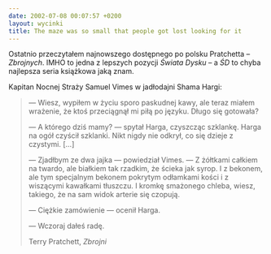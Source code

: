 ```yaml
---
date: 2002-07-08 00:07:57 +0200
layout: wycinki
title: The maze was so small that people got lost looking for it
---
```


Ostatnio przeczytałem najnowszego dostępnego po polsku Pratchetta – <cite>Zbrojnych</cite>. IMHO to jedna z lepszych pozycji <cite>Świata Dysku</cite> – a <cite>ŚD</cite> to chyba najlepsza seria książkowa jaką znam.

Kapitan Nocnej Straży Samuel Vimes w jadłodajni Shama Hargi:

> — Wiesz, wypiłem w życiu sporo paskudnej kawy, ale teraz miałem wrażenie, że ktoś przeciągnął mi piłą po języku. Długo się gotowała?
>
> — A którego dziś mamy? — spytał Harga, czyszcząc szklankę. Harga na ogół czyścił szklanki. Nikt nigdy nie odkrył, co się dzieje z czystymi. […]
>
> — Zjadłbym ze dwa jajka — powiedział Vimes. — Z żółtkami całkiem na twardo, ale białkiem tak rzadkim, że ścieka jak syrop. I z bekonem, ale tym specjalnym bekonem pokrytym odłamkami kości i z wiszącymi kawałkami tłuszczu. I kromkę smażonego chleba, wiesz, takiego, że na sam widok arterie się czopują.
>
> — Ciężkie zamówienie — ocenił Harga.
>
> — Wczoraj dałeś radę.
>
> Terry Pratchett, <cite>Zbrojni</cite>

